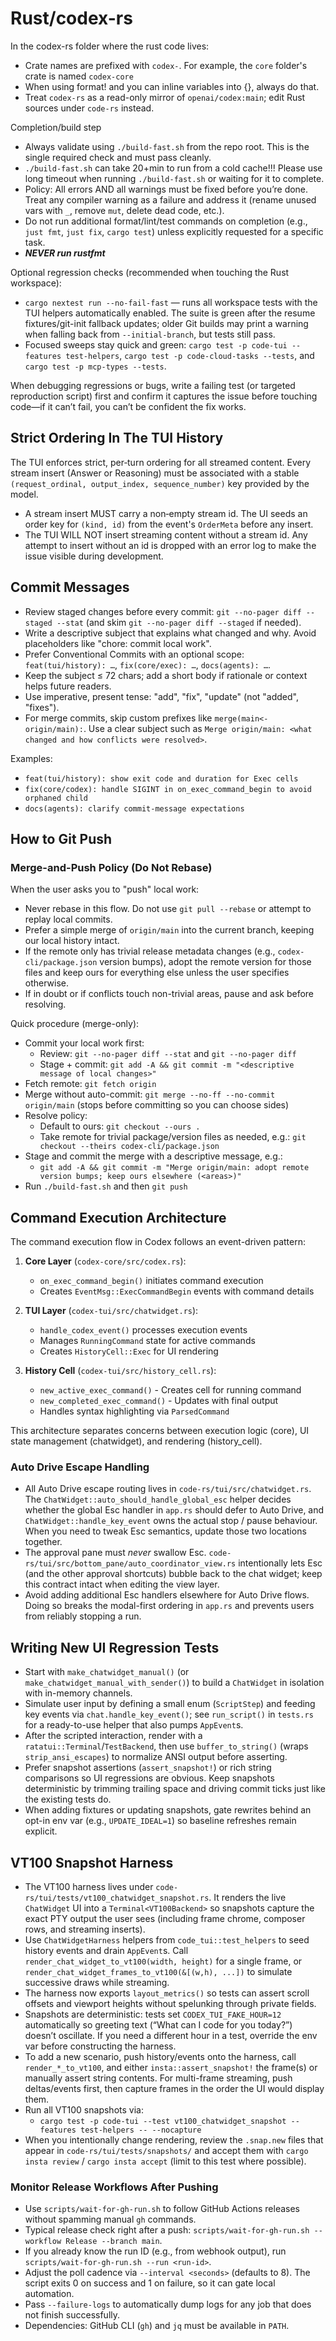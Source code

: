 # Rust/codex-rs

In the codex-rs folder where the rust code lives:

- Crate names are prefixed with `codex-`. For example, the `core` folder's crate is named `codex-core`
- When using format! and you can inline variables into {}, always do that.
- Treat `codex-rs` as a read-only mirror of `openai/codex:main`; edit Rust sources under `code-rs` instead.

Completion/build step

- Always validate using `./build-fast.sh` from the repo root. This is the single required check and must pass cleanly.
- `./build-fast.sh` can take 20+min to run from a cold cache!!! Please use long timeout when running `./build-fast.sh` or waiting for it to complete.
- Policy: All errors AND all warnings must be fixed before you’re done. Treat any compiler warning as a failure and address it (rename unused vars with `_`, remove `mut`, delete dead code, etc.).
- Do not run additional format/lint/test commands on completion (e.g., `just fmt`, `just fix`, `cargo test`) unless explicitly requested for a specific task.
- ***NEVER run rustfmt***

Optional regression checks (recommended when touching the Rust workspace):

- `cargo nextest run --no-fail-fast` — runs all workspace tests with the TUI helpers automatically enabled. The suite is green after the resume fixtures/git-init fallback updates; older Git builds may print a warning when falling back from `--initial-branch`, but tests still pass.
- Focused sweeps stay quick and green: `cargo test -p code-tui --features test-helpers`, `cargo test -p code-cloud-tasks --tests`, and `cargo test -p mcp-types --tests`.

When debugging regressions or bugs, write a failing test (or targeted reproduction script) first and confirm it captures the issue before touching code—if it can’t fail, you can’t be confident the fix works.

## Strict Ordering In The TUI History

The TUI enforces strict, per‑turn ordering for all streamed content. Every
stream insert (Answer or Reasoning) must be associated with a stable
`(request_ordinal, output_index, sequence_number)` key provided by the model.

- A stream insert MUST carry a non‑empty stream id. The UI seeds an order key
  for `(kind, id)` from the event's `OrderMeta` before any insert.
- The TUI WILL NOT insert streaming content without a stream id. Any attempt to
  insert without an id is dropped with an error log to make the issue visible
  during development.

## Commit Messages

- Review staged changes before every commit: `git --no-pager diff --staged --stat` (and skim `git --no-pager diff --staged` if needed).
- Write a descriptive subject that explains what changed and why. Avoid placeholders like "chore: commit local work".
- Prefer Conventional Commits with an optional scope: `feat(tui/history): …`, `fix(core/exec): …`, `docs(agents): …`.
- Keep the subject ≤ 72 chars; add a short body if rationale or context helps future readers.
- Use imperative, present tense: "add", "fix", "update" (not "added", "fixes").
- For merge commits, skip custom prefixes like `merge(main<-origin/main):`. Use a clear subject such as `Merge origin/main: <what changed and how conflicts were resolved>`.

Examples:

- `feat(tui/history): show exit code and duration for Exec cells`
- `fix(core/codex): handle SIGINT in on_exec_command_begin to avoid orphaned child`
- `docs(agents): clarify commit-message expectations`

## How to Git Push

### Merge-and-Push Policy (Do Not Rebase)

When the user asks you to "push" local work:

- Never rebase in this flow. Do not use `git pull --rebase` or attempt to replay local commits.
- Prefer a simple merge of `origin/main` into the current branch, keeping our local history intact.
- If the remote only has trivial release metadata changes (e.g., `codex-cli/package.json` version bumps), adopt the remote version for those files and keep ours for everything else unless the user specifies otherwise.
- If in doubt or if conflicts touch non-trivial areas, pause and ask before resolving.

Quick procedure (merge-only):

- Commit your local work first:
  - Review: `git --no-pager diff --stat` and `git --no-pager diff`
  - Stage + commit: `git add -A && git commit -m "<descriptive message of local changes>"`
- Fetch remote: `git fetch origin`
- Merge without auto-commit: `git merge --no-ff --no-commit origin/main` (stops before committing so you can choose sides)
- Resolve policy:
  - Default to ours: `git checkout --ours .`
  - Take remote for trivial package/version files as needed, e.g.: `git checkout --theirs codex-cli/package.json`
- Stage and commit the merge with a descriptive message, e.g.:
  - `git add -A && git commit -m "Merge origin/main: adopt remote version bumps; keep ours elsewhere (<areas>)"`
- Run `./build-fast.sh` and then `git push`

## Command Execution Architecture

The command execution flow in Codex follows an event-driven pattern:

1. **Core Layer** (`codex-core/src/codex.rs`):
   - `on_exec_command_begin()` initiates command execution
   - Creates `EventMsg::ExecCommandBegin` events with command details

2. **TUI Layer** (`codex-tui/src/chatwidget.rs`):
   - `handle_codex_event()` processes execution events
   - Manages `RunningCommand` state for active commands
   - Creates `HistoryCell::Exec` for UI rendering

3. **History Cell** (`codex-tui/src/history_cell.rs`):
   - `new_active_exec_command()` - Creates cell for running command
   - `new_completed_exec_command()` - Updates with final output
   - Handles syntax highlighting via `ParsedCommand`

This architecture separates concerns between execution logic (core), UI state management (chatwidget), and rendering (history_cell).

### Auto Drive Escape Handling

- All Auto Drive escape routing lives in `code-rs/tui/src/chatwidget.rs`. The
  `ChatWidget::auto_should_handle_global_esc` helper decides whether the global
  Esc handler in `app.rs` should defer to Auto Drive, and
  `ChatWidget::handle_key_event` owns the actual stop / pause behaviour. When
  you need to tweak Esc semantics, update those two locations together.
- The approval pane must *never* swallow Esc. `code-rs/tui/src/bottom_pane/auto_coordinator_view.rs`
  intentionally lets Esc (and the other approval shortcuts) bubble back to the
  chat widget; keep this contract intact when editing the view layer.
- Avoid adding additional Esc handlers elsewhere for Auto Drive flows. Doing
  so breaks the modal-first ordering in `app.rs` and prevents users from
  reliably stopping a run.

## Writing New UI Regression Tests

- Start with `make_chatwidget_manual()` (or `make_chatwidget_manual_with_sender()`) to build a `ChatWidget` in isolation with in-memory channels.
- Simulate user input by defining a small enum (`ScriptStep`) and feeding key events via `chat.handle_key_event()`; see `run_script()` in `tests.rs` for a ready-to-use helper that also pumps `AppEvent`s.
- After the scripted interaction, render with a `ratatui::Terminal`/`TestBackend`, then use `buffer_to_string()` (wraps `strip_ansi_escapes`) to normalize ANSI output before asserting.
- Prefer snapshot assertions (`assert_snapshot!`) or rich string comparisons so UI regressions are obvious. Keep snapshots deterministic by trimming trailing space and driving commit ticks just like the existing tests do.
- When adding fixtures or updating snapshots, gate rewrites behind an opt-in env var (e.g., `UPDATE_IDEAL=1`) so baseline refreshes remain explicit.

## VT100 Snapshot Harness

- The VT100 harness lives under `code-rs/tui/tests/vt100_chatwidget_snapshot.rs`. It renders the live `ChatWidget` UI into a `Terminal<VT100Backend>` so snapshots capture the exact PTY output the user sees (including frame chrome, composer rows, and streaming inserts).
- Use `ChatWidgetHarness` helpers from `code_tui::test_helpers` to seed history events and drain `AppEvent`s. Call `render_chat_widget_to_vt100(width, height)` for a single frame, or `render_chat_widget_frames_to_vt100(&[(w,h), ...])` to simulate successive draws while streaming.
- The harness now exports `layout_metrics()` so tests can assert scroll offsets and viewport heights without spelunking through private fields.
- Snapshots are deterministic: tests set `CODEX_TUI_FAKE_HOUR=12` automatically so greeting text (“What can I code for you today?”) doesn’t oscillate. If you need a different hour in a test, override the env var before constructing the harness.
- To add a new scenario, push history/events onto the harness, call `render_*_to_vt100`, and either `insta::assert_snapshot!` the frame(s) or manually assert string contents. For multi-frame streaming, push deltas/events first, then capture frames in the order the UI would display them.
- Run all VT100 snapshots via:
  - `cargo test -p code-tui --test vt100_chatwidget_snapshot --features test-helpers -- --nocapture`
- When you intentionally change rendering, review the `.snap.new` files that appear in `code-rs/tui/tests/snapshots/` and accept them with `cargo insta review` / `cargo insta accept` (limit to this test where possible).

### Monitor Release Workflows After Pushing

- Use `scripts/wait-for-gh-run.sh` to follow GitHub Actions releases without spamming manual `gh` commands.
- Typical release check right after a push: `scripts/wait-for-gh-run.sh --workflow Release --branch main`.
- If you already know the run ID (e.g., from webhook output), run `scripts/wait-for-gh-run.sh --run <run-id>`.
- Adjust the poll cadence via `--interval <seconds>` (defaults to 8). The script exits 0 on success and 1 on failure, so it can gate local automation.
- Pass `--failure-logs` to automatically dump logs for any job that does not finish successfully.
- Dependencies: GitHub CLI (`gh`) and `jq` must be available in `PATH`.
